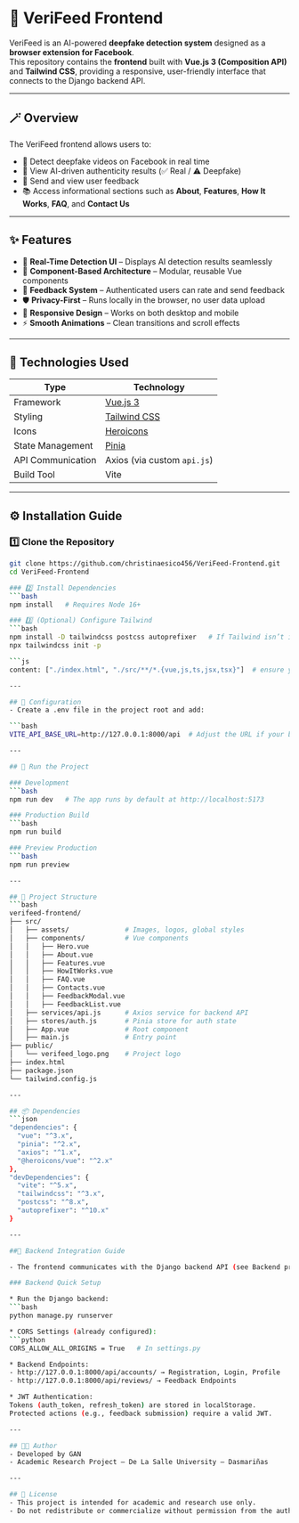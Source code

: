 # 🧠 VeriFeed Frontend

VeriFeed is an AI-powered **deepfake detection system** designed as a **browser extension for Facebook**.  
This repository contains the **frontend** built with **Vue.js 3 (Composition API)** and **Tailwind CSS**, providing a responsive, user-friendly interface that connects to the Django backend API.

---

## 🪄 Overview

The VeriFeed frontend allows users to:

- 🎥 Detect deepfake videos on Facebook in real time  
- 🧩 View AI-driven authenticity results (✅ Real / ⚠ Deepfake)  
- 💬 Send and view user feedback  
- 📚 Access informational sections such as **About**, **Features**, **How It Works**, **FAQ**, and **Contact Us**

---

## ✨ Features

- 🎥 **Real-Time Detection UI** – Displays AI detection results seamlessly  
- 🧱 **Component-Based Architecture** – Modular, reusable Vue components  
- 💬 **Feedback System** – Authenticated users can rate and send feedback  
- 🛡 **Privacy-First** – Runs locally in the browser, no user data upload  
- 📱 **Responsive Design** – Works on both desktop and mobile  
- ⚡ **Smooth Animations** – Clean transitions and scroll effects  

---

## 🧩 Technologies Used

| Type | Technology |
|------|-------------|
| Framework | [Vue.js 3](https://vuejs.org/) |
| Styling | [Tailwind CSS](https://tailwindcss.com/) |
| Icons | [Heroicons](https://heroicons.com/) |
| State Management | [Pinia](https://pinia.vuejs.org/) |
| API Communication | Axios (via custom `api.js`) |
| Build Tool | Vite |

---

## ⚙️ Installation Guide

### 1️⃣ Clone the Repository
```bash
git clone https://github.com/christinaesico456/VeriFeed-Frontend.git
cd VeriFeed-Frontend

### 2️⃣ Install Dependencies
```bash
npm install   # Requires Node 16+

### 3️⃣ (Optional) Configure Tailwind
```bash
npm install -D tailwindcss postcss autoprefixer   # If Tailwind isn’t initialized yet
npx tailwindcss init -p 

```js
content: ["./index.html", "./src/**/*.{vue,js,ts,jsx,tsx}"]  # ensure your tailwind.config.js contains this

---

## 🔧 Configuration
- Create a .env file in the project root and add:

```bash
VITE_API_BASE_URL=http://127.0.0.1:8000/api  # Adjust the URL if your backend runs on a different host or port.

---

## 🚀 Run the Project

### Development
```bash
npm run dev   # The app runs by default at http://localhost:5173

### Production Build
```bash
npm run build

### Preview Production
```bash
npm run preview

---

## 🧱 Project Structure
```bash
verifeed-frontend/
├── src/
│   ├── assets/              # Images, logos, global styles
│   ├── components/          # Vue components
│   │   ├── Hero.vue
│   │   ├── About.vue
│   │   ├── Features.vue
│   │   ├── HowItWorks.vue
│   │   ├── FAQ.vue
│   │   ├── Contacts.vue
│   │   ├── FeedbackModal.vue
│   │   ├── FeedbackList.vue
│   ├── services/api.js      # Axios service for backend API
│   ├── stores/auth.js       # Pinia store for auth state
│   ├── App.vue              # Root component
│   ├── main.js              # Entry point
├── public/
│   └── verifeed_logo.png    # Project logo
├── index.html
├── package.json
└── tailwind.config.js

---

## 📦 Dependencies
```json
"dependencies": {
  "vue": "^3.x",
  "pinia": "^2.x",
  "axios": "^1.x",
  "@heroicons/vue": "^2.x"
},
"devDependencies": {
  "vite": "^5.x",
  "tailwindcss": "^3.x",
  "postcss": "^8.x",
  "autoprefixer": "^10.x"
}

---

##🔗 Backend Integration Guide

- The frontend communicates with the Django backend API (see Backend project).

### Backend Quick Setup

* Run the Django backend:
```bash
python manage.py runserver

* CORS Settings (already configured):
```python
CORS_ALLOW_ALL_ORIGINS = True   # In settings.py

* Backend Endpoints:
- http://127.0.0.1:8000/api/accounts/ → Registration, Login, Profile
- http://127.0.0.1:8000/api/reviews/ → Feedback Endpoints

* JWT Authentication:
Tokens (auth_token, refresh_token) are stored in localStorage.
Protected actions (e.g., feedback submission) require a valid JWT.

---

## 🧑‍💻 Author
- Developed by GAN
- Academic Research Project – De La Salle University – Dasmariñas

---

## 📜 License
- This project is intended for academic and research use only.
- Do not redistribute or commercialize without permission from the authors.
